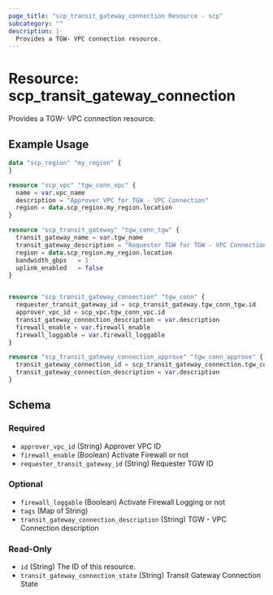 ```yaml
---
page_title: "scp_transit_gateway_connection Resource - scp"
subcategory: ""
description: |-
  Provides a TGW- VPC connection resource.
---
```


# Resource: scp_transit_gateway_connection

Provides a TGW- VPC connection resource.


## Example Usage

```terraform
data "scp_region" "my_region" {
}

resource "scp_vpc" "tgw_conn_vpc" {
  name = var.vpc_name
  description = "Approver VPC for TGW - VPC Connection"
  region = data.scp_region.my_region.location
}

resource "scp_transit_gateway" "tgw_conn_tgw" {
  transit_gateway_name = var.tgw_name
  transit_gateway_description = "Requester TGW for TGW - VPC Connection"
  region = data.scp_region.my_region.location
  bandwidth_gbps   = 1
  uplink_enabled   = false
}


resource "scp_transit_gateway_connection" "tgw_conn" {
  requester_transit_gateway_id = scp_transit_gateway.tgw_conn_tgw.id
  approver_vpc_id = scp_vpc.tgw_conn_vpc.id
  transit_gateway_connection_description = var.description
  firewall_enable = var.firewall_enable
  firewall_loggable = var.firewall_loggable
}

resource "scp_transit_gateway_connection_approve" "tgw_conn_approve" {
  transit_gateway_connection_id = scp_transit_gateway_connection.tgw_conn.id
  transit_gateway_connection_description = var.description
}
```

<!-- schema generated by tfplugindocs -->
## Schema

### Required

- `approver_vpc_id` (String) Approver VPC ID
- `firewall_enable` (Boolean) Activate Firewall or not
- `requester_transit_gateway_id` (String) Requester TGW ID

### Optional

- `firewall_loggable` (Boolean) Activate Firewall Logging or not
- `tags` (Map of String)
- `transit_gateway_connection_description` (String) TGW - VPC Connection description

### Read-Only

- `id` (String) The ID of this resource.
- `transit_gateway_connection_state` (String) Transit Gateway Connection State
